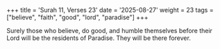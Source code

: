 +++
title = 'Surah 11, Verses 23'
date = '2025-08-27'
weight = 23
tags = ["believe", "faith", "good", "lord", "paradise"]
+++

Surely those who believe, do good, and humble themselves before their Lord will be the residents of Paradise. They will be there forever.